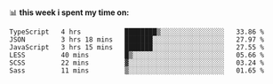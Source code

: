 📊 **this week i spent my time on:**
<!--START_SECTION:waka-->

```text
TypeScript   4 hrs           ████████▒░░░░░░░░░░░░░░░░   33.86 %
JSON         3 hrs 18 mins   ███████░░░░░░░░░░░░░░░░░░   27.97 %
JavaScript   3 hrs 15 mins   ███████░░░░░░░░░░░░░░░░░░   27.55 %
LESS         40 mins         █▒░░░░░░░░░░░░░░░░░░░░░░░   05.66 %
SCSS         22 mins         ▓░░░░░░░░░░░░░░░░░░░░░░░░   03.24 %
Sass         11 mins         ▒░░░░░░░░░░░░░░░░░░░░░░░░   01.65 %
```

<!--END_SECTION:waka-->
